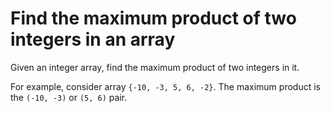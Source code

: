 # Find the maximum product of two integers in an array

Given an integer array, find the maximum product of two integers in it.

For example, consider array `{-10, -3, 5, 6, -2}`. The maximum product is the `(-10, -3)` or `(5, 6)` pair.
